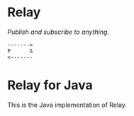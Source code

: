 Relay
=====

_Publish and subscribe to anything._

    ------->
    P      S 
    <-------  


Relay for Java
==============

This is the Java implementation of Relay.
